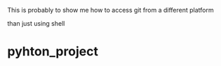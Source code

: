 This is probably to show me how to access git from a different platform

than just using shell


# pyhton_project
